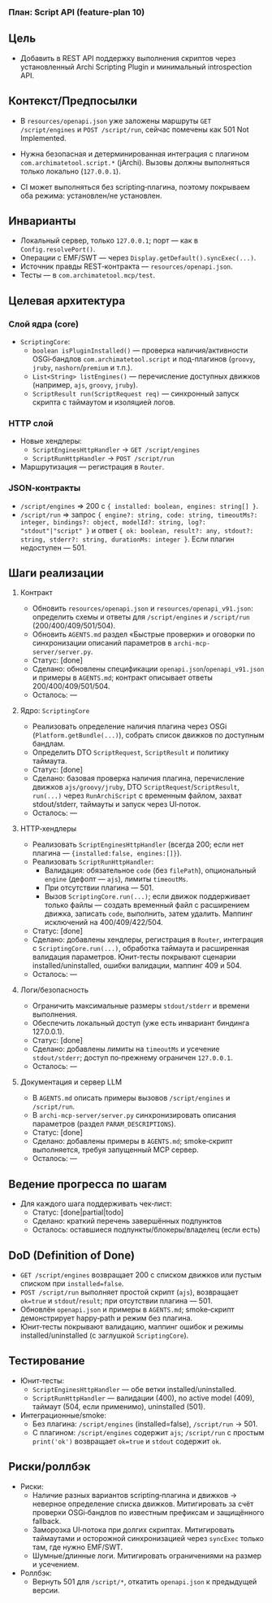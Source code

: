 ### План: Script API (feature-plan 10)

## Цель
- Добавить в REST API поддержку выполнения скриптов через установленный Archi Scripting Plugin и минимальный introspection API.
 

## Контекст/Предпосылки
- В `resources/openapi.json` уже заложены маршруты `GET /script/engines` и `POST /script/run`, сейчас помечены как 501 Not Implemented.
- Нужна безопасная и детерминированная интеграция с плагином `com.archimatetool.script.*` (jArchi). Вызовы должны выполняться только локально (`127.0.0.1`).
 
- CI может выполняться без scripting‑плагина, поэтому покрываем оба режима: установлен/не установлен.

## Инварианты
- Локальный сервер, только `127.0.0.1`; порт — как в `Config.resolvePort()`.
- Операции с EMF/SWT — через `Display.getDefault().syncExec(...)`.
- Источник правды REST‑контракта — `resources/openapi.json`.
- Тесты — в `com.archimatetool.mcp/test`.

## Целевая архитектура 

### Слой ядра (core)
- `ScriptingCore`:
  - `boolean isPluginInstalled()` — проверка наличия/активности OSGi‑бандлов `com.archimatetool.script` и под-плагинов (`groovy`, `jruby`, `nashorn`/`premium` и т.п.).
  - `List<String> listEngines()` — перечисление доступных движков (например, `ajs`, `groovy`, `jruby`).
  - `ScriptResult run(ScriptRequest req)` — синхронный запуск скрипта с таймаутом и изоляцией логов.

### HTTP слой
- Новые хендлеры:
  - `ScriptEnginesHttpHandler` → `GET /script/engines`
  - `ScriptRunHttpHandler` → `POST /script/run`
- Маршрутизация — регистрация в `Router`.

### JSON‑контракты
- `/script/engines` ⇒ 200 с `{ installed: boolean, engines: string[] }`.
- `/script/run` ⇒ запрос `{ engine?: string, code: string, timeoutMs?: integer, bindings?: object, modelId?: string, log?: "stdout"|"script" }` и ответ `{ ok: boolean, result?: any, stdout?: string, stderr?: string, durationMs: integer }`. Если плагин недоступен — 501.

## Шаги реализации
1) Контракт
   - Обновить `resources/openapi.json` и `resources/openapi_v91.json`: определить схемы и ответы для `/script/engines` и `/script/run` (200/400/409/501/504).
   - Обновить `AGENTS.md` раздел «Быстрые проверки» и оговорки по синхронизации описаний параметров в `archi-mcp-server/server.py`.
   - Статус: [done]
   - Сделано: обновлены спецификации `openapi.json`/`openapi_v91.json` и примеры в `AGENTS.md`; контракт описывает ответы 200/400/409/501/504.
   - Осталось: —

2) Ядро: `ScriptingCore`
   - Реализовать определение наличия плагина через OSGi (`Platform.getBundle(...)`), собрать список движков по доступным бандлам.
   - Определить DTO `ScriptRequest`, `ScriptResult` и политику таймаута.
   - Статус: [done]
   - Сделано: базовая проверка наличия плагина, перечисление движков `ajs/groovy/jruby`, DTO `ScriptRequest`/`ScriptResult`, `run(...)` через `RunArchiScript` с временным файлом, захват stdout/stderr, таймауты и запуск через UI‑поток.
   - Осталось: —

3) HTTP‑хендлеры
   - Реализовать `ScriptEnginesHttpHandler` (всегда 200; если нет плагина — `{installed:false, engines:[]}`).
   - Реализовать `ScriptRunHttpHandler`:
     - Валидация: обязательное `code` (без `filePath`), опциональный `engine` (дефолт — `ajs`), лимиты `timeoutMs`.
     - При отсутствии плагина — 501.
     - Вызов `ScriptingCore.run(...)`; если движок поддерживает только файлы — создать временный файл с расширением движка, записать `code`, выполнить, затем удалить. Маппинг исключений на 400/409/422/504.
   - Статус: [done]
   - Сделано: добавлены хендлеры, регистрация в `Router`, интеграция с `ScriptingCore.run(...)`, обработка таймаута и расширенная валидация параметров. Юнит‑тесты покрывают сценарии installed/uninstalled, ошибки валидации, маппинг 409 и 504.
   - Осталось: —

4) Логи/безопасность
   - Ограничить максимальные размеры `stdout/stderr` и времени выполнения.
   - Обеспечить локальный доступ (уже есть инвариант биндинга 127.0.0.1).
   - Статус: [done]
   - Сделано: добавлены лимиты на `timeoutMs` и усечение `stdout/stderr`; доступ по‑прежнему ограничен `127.0.0.1`.
   - Осталось: —

5) Документация и сервер LLM
   - В `AGENTS.md` описать примеры вызовов `/script/engines` и `/script/run`.
   - В `archi-mcp-server/server.py` синхронизировать описания параметров (раздел `PARAM_DESCRIPTIONS`).
   - Статус: [done]
   - Сделано: добавлены примеры в `AGENTS.md`; smoke‑скрипт выполняется, требуя запущенный MCP сервер.
   - Осталось: —

## Ведение прогресса по шагам
- Для каждого шага поддерживать чек‑лист:
  - Статус: [done|partial|todo]
  - Сделано: краткий перечень завершённых подпунктов
  - Осталось: оставшиеся подпункты/блокеры/владелец (если есть)

## DoD (Definition of Done)
- `GET /script/engines` возвращает 200 с списком движков или пустым списком при `installed=false`.
- `POST /script/run` выполняет простой скрипт (`ajs`), возвращает `ok=true` и `stdout`/`result`; при отсутствии плагина — 501.
- Обновлён `openapi.json` и примеры в `AGENTS.md`; smoke‑скрипт демонстрирует happy‑path и режим без плагина.
- Юнит‑тесты покрывают валидацию, маппинг ошибок и режимы installed/uninstalled (с заглушкой `ScriptingCore`).

## Тестирование
- Юнит‑тесты: 
  - `ScriptEnginesHttpHandler` — обе ветки installed/uninstalled.
  - `ScriptRunHttpHandler` — валидации (400), no active model (409), таймаут (504, если применимо), uninstalled (501).
- Интеграционные/smoke:
  - Без плагина: `/script/engines` (installed=false), `/script/run` → 501.
  - С плагином: `/script/engines` содержит `ajs`; `/script/run` с простым `print('ok')` возвращает `ok=true` и `stdout` содержит `ok`.

## Риски/роллбэк
- Риски:
  - Наличие разных вариантов scripting‑плагина и движков → неверное определение списка движков. Митигировать за счёт проверки OSGi‑бандлов по известным префиксам и защищённого fallback.
  - Заморозка UI‑потока при долгих скриптах. Митигировать таймаутами и осторожной синхронизацией через `syncExec` только там, где нужно EMF/SWT.
  - Шумные/длинные логи. Митигировать ограничениями на размер и усечением.
- Роллбэк:
  - Вернуть 501 для `/script/*`, откатить `openapi.json` к предыдущей версии.



